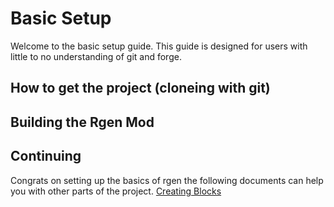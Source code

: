# Basic Setup
Welcome to the basic setup guide. This guide is designed for users with little to no understanding of git and forge.

## How to get the project (cloneing with git)

## Building the Rgen Mod

## Continuing
Congrats on setting up the basics of rgen the following documents can help you with other parts of the project.
[Creating Blocks](./docs/block_guide.md)
